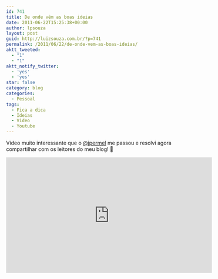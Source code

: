 ```yaml
---
id: 741
title: De onde vêm as boas ideias
date: 2011-06-22T15:25:38+00:00
author: lpsouza
layout: post
guid: http://luizsouza.com.br/?p=741
permalink: /2011/06/22/de-onde-vem-as-boas-ideias/
aktt_tweeted:
  - "1"
  - "1"
aktt_notify_twitter:
  - 'yes'
  - 'yes'
star: false
category: blog
categories:
  - Pessoal
tags:
  - Fica a dica
  - Ideias
  - Video
  - Youtube
---
```

Vídeo muito interessante que o [@jpermel](http://twiter.com/jpermel) me passou e resolvi agora compartilhar com os leitores do meu blog! 🙂

<iframe width="560" height="315" src="https://www.youtube-nocookie.com/embed/C0Y_FiN0HvQ" frameborder="0" allow="accelerometer; autoplay; encrypted-media; gyroscope; picture-in-picture" allowfullscreen></iframe>
